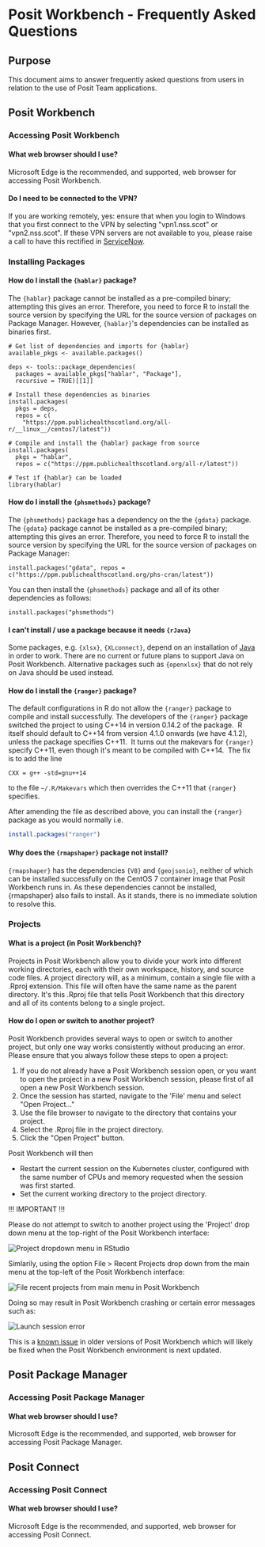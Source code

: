 # Posit Workbench - Frequently Asked Questions

## Purpose

This document aims to answer frequently asked questions from users in relation to the use of Posit Team applications.

## Posit Workbench

### Accessing Posit Workbench

#### What web browser should I use?

Microsoft Edge is the recommended, and supported, web browser for accessing Posit Workbench.

#### Do I need to be connected to the VPN?

If you are working remotely, yes: ensure that when you login to Windows that you first connect to the VPN by selecting "vpn1.nss.scot" or "vpn2.nss.scot".  If these VPN servers are not available to you, please raise a call to have this rectified in [ServiceNow](https://nhsnss.service-now.com/phs/).

### Installing Packages

#### How do I install the `{hablar}` package?

The `{hablar}` package cannot be installed as a pre-compiled binary; attempting this gives an error.  Therefore, you need to force R to install the source version by specifying the URL for the source version of packages on Package Manager.  However, `{hablar}`'s dependencies can be installed as binaries first.

```{r}
# Get list of dependencies and imports for {hablar}
available_pkgs <- available.packages()

deps <- tools::package_dependencies(
  packages = available_pkgs["hablar", "Package"],
  recursive = TRUE)[[1]]

# Install these dependencies as binaries
install.packages(
  pkgs = deps,
  repos = c(
    "https://ppm.publichealthscotland.org/all-r/__linux__/centos7/latest"))

# Compile and install the {hablar} package from source
install.packages(
  pkgs = "hablar",
  repos = c("https://ppm.publichealthscotland.org/all-r/latest"))

# Test if {hablar} can be loaded
library(hablar)
```

#### How do I install the `{phsmethods}` package?

The `{phsmethods}` package has a dependency on the the `{gdata}` package.  The `{gdata}` package cannot be installed as a pre-compiled binary; attempting this gives an error.  Therefore, you need to force R to install the source version by specifying the URL for the source version of packages on Package Manager: 

```{r}
install.packages("gdata", repos = c("https://ppm.publichealthscotland.org/phs-cran/latest"))
```

You can then install the `{phsmethods}` package and all of its other dependencies as follows:

```{r}
install.packages("phsmethods")
```

#### I can't install / use a package because it needs `{rJava}`

Some packages, e.g. `{xlsx}`, `{XLconnect}`, depend on an installation of [Java](https://en.wikipedia.org/wiki/Java_(software_platform)) in order to work.  There are no current or future plans to support Java on Posit Workbench.  Alternative packages such as `{openxlsx}` that do not rely on Java should be used instead.

#### How do I install the `{ranger}` package?

The default configurations in R do not allow the `{ranger}` package to compile and install successfully.  The developers of the `{ranger}` package switched the project to using C++14 in version 0.14.2 of the package.  R itself should default to C++14 from version 4.1.0 onwards (we have 4.1.2), unless the package specifies C++11.  It turns out the makevars for `{ranger}` specify C++11, even though it's meant to be compiled with C++14.  The fix is to add the line

```
CXX = g++ -std=gnu++14
```

to the file `~/.R/Makevars` which then overrides the C++11 that `{ranger}` specifies.

After amending the file as described above, you can install the `{ranger}` package as you would normally i.e.

```R
install.packages("ranger")
```

#### Why does the `{rmapshaper}` package not install?

`{rmapshaper}` has the dependencies `{V8}` and `{geojsonio}`, neither of which can be installed successfully on the CentOS 7 container image that Posit Workbench runs in. As these dependencies cannot be installed, {rmapshaper} also fails to install. As it stands, there is no immediate solution to resolve this.

### Projects

#### What is a project (in Posit Workbench)?

Projects in Posit Workbench allow you to divide your work into different working directories, each with their own workspace, history, and source code files.  A project directory will, as a minimum, contain a single file with a .Rproj extension.  This file will often have the same name as the parent directory.  It's this .Rproj file that tells Posit Workbench that this directory and all of its contents belong to a single project.

#### How do I open or switch to another project?

Posit Workbench provides several ways to open or switch to another project, but only one way works consistently without producing an error.  Please ensure that you always follow these steps to open a project:

1. If you do not already have a Posit Workbench session open, or you want to open the project in a new Posit Workbench session, please first of all open a new Posit Workbench session.
2. Once the session has started, navigate to the 'File' menu and select "Open Project..."
3. Use the file browser to navigate to the directory that contains your project.
4. Select the .Rproj file in the project directory.
5. Click the "Open Project" button.

Posit Workbench will then

* Restart the current session on the Kubernetes cluster, configured with the same number of CPUs and memory requested when the session was first started.
* Set the current working directory to the project directory.

!!! IMPORTANT !!!

Please do not attempt to switch to another project using the 'Project' drop down menu at the top-right of the Posit Workbench interface:

![Project dropdown menu in RStudio](https://user-images.githubusercontent.com/45657289/215759371-64028dc2-a02e-4779-91c9-6bacf1369244.png)

Simlarily, using the option File  > Recent Projects drop down from the main menu at the top-left of the Posit Workbench interface:

![File recent projects from main menu in Posit Workbench](https://github.com/Public-Health-Scotland/technical-docs/assets/109799428/c644de6f-0b09-4d07-a53b-b71f714679f5)

Doing so may result in Posit Workbench crashing or certain error messages such as:

![Launch session error](https://user-images.githubusercontent.com/45657289/215759609-fa3ecbd3-36fc-4985-8abe-bd05af07bba4.png)

This is a [known issue](https://github.com/rstudio/rstudio/issues/11914) in older versions of Posit Workbench which will likely be fixed when the Posit Workbench environment is next updated.

## Posit Package Manager

### Accessing Posit Package Manager

#### What web browser should I use?

Microsoft Edge is the recommended, and supported, web browser for accessing Posit Package Manager.

## Posit Connect

### Accessing Posit Connect

#### What web browser should I use?

Microsoft Edge is the recommended, and supported, web browser for accessing Posit Connect.
